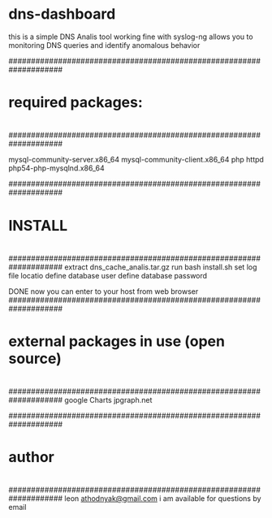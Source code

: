 # dns-dashboard
this is a simple DNS Analis tool 
working fine with syslog-ng
allows you to monitoring DNS queries and identify anomalous behavior

####################################################################
#                                                                  #
#  required packages:                                              #
#                                                                  #
####################################################################

mysql-community-server.x86_64
mysql-community-client.x86_64
php
httpd
php54-php-mysqlnd.x86_64


####################################################################
#                                                                  #
#   INSTALL                                                        #
#                                                                  #
####################################################################
extract dns_cache_analis.tar.gz
run bash install.sh
set log file locatio
define database user
define database password

DONE
now you can enter to your host from web browser
####################################################################
#                                                                  #
#   external packages in use (open source)                         #
#                                                                  #
####################################################################
google Charts
jpgraph.net

####################################################################
#                                                                  #
#   author                                                         #
#                                                                  #
####################################################################
leon
athodnyak@gmail.com
i am available for questions by email

